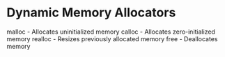 # Dynamic Memory Allocators

malloc - Allocates uninitialized memory
calloc - Allocates zero-initialized memory
realloc - Resizes previously allocated memory
free - Deallocates memory


